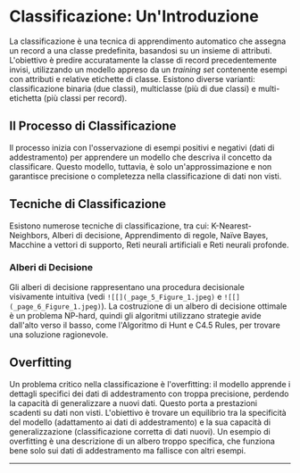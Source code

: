 
# Classificazione: Un'Introduzione

La classificazione è una tecnica di apprendimento automatico che assegna un record a una classe predefinita, basandosi su un insieme di attributi.  L'obiettivo è predire accuratamente la classe di record precedentemente invisi, utilizzando un modello appreso da un *training set* contenente esempi con attributi e relative etichette di classe.  Esistono diverse varianti: classificazione binaria (due classi), multiclasse (più di due classi) e multi-etichetta (più classi per record).

## Il Processo di Classificazione

Il processo inizia con l'osservazione di esempi positivi e negativi (dati di addestramento) per apprendere un modello che descriva il concetto da classificare.  Questo modello, tuttavia, è solo un'approssimazione e non garantisce precisione o completezza nella classificazione di dati non visti.

## Tecniche di Classificazione

Esistono numerose tecniche di classificazione, tra cui: K-Nearest-Neighbors, Alberi di decisione, Apprendimento di regole, Naïve Bayes, Macchine a vettori di supporto, Reti neurali artificiali e Reti neurali profonde.

### Alberi di Decisione

Gli alberi di decisione rappresentano una procedura decisionale visivamente intuitiva (vedi `![[](_page_5_Figure_1.jpeg)` e `![[](_page_6_Figure_1.jpeg)`).  La costruzione di un albero di decisione ottimale è un problema NP-hard, quindi gli algoritmi utilizzano strategie avide dall'alto verso il basso, come l'Algoritmo di Hunt e C4.5 Rules, per trovare una soluzione ragionevole.

## Overfitting

Un problema critico nella classificazione è l'overfitting: il modello apprende i dettagli specifici dei dati di addestramento con troppa precisione, perdendo la capacità di generalizzare a nuovi dati.  Questo porta a prestazioni scadenti su dati non visti.  L'obiettivo è trovare un equilibrio tra la specificità del modello (adattamento ai dati di addestramento) e la sua capacità di generalizzazione (classificazione corretta di dati nuovi).  Un esempio di overfitting è una descrizione di un albero troppo specifica, che funziona bene solo sui dati di addestramento ma fallisce con altri esempi.

---
